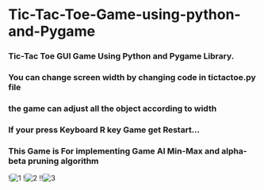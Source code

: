 ﻿# Tic-Tac-Toe-Game-using-python-and-Pygame

### Tic-Tac Toe GUI Game Using Python and Pygame Library.
### You can change screen width by changing code in tictactoe.py file
### the game can adjust all the object according to width
### If your press Keyboard R key Game get Restart...
### This Game is For implementing Game AI Min-Max and alpha-beta pruning algorithm




!![1](https://user-images.githubusercontent.com/34002165/197868283-86e904ea-0850-4cab-941d-b3f53496fef3.png)
!![2](https://user-images.githubusercontent.com/34002165/197868292-58f9fec1-8cee-4154-ae74-be23636dd518.png)
!!![3](https://user-images.githubusercontent.com/34002165/197868298-3238b04b-6fa9-4106-be76-cb1dee2ad164.png)

